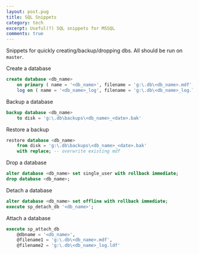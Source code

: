 ```yaml
---
layout: post.pug
title: SQL Snippets
category: tech
excerpt: Useful(?) SQL snippets for MSSQL
comments: true
---
```


Snippets for quickly creating/backup/dropping dbs. All should be run on `master`.

Create a database
```sql
create database <db_name>
    on primary ( name = '<db_name>', filename = 'g:\.db\<db_name>.mdf' )
    log on ( name = '<db_name>_log', filename = 'g:\.db\<db_name>_log.ldf' );
```

Backup a database
```sql
backup database <db_name>
    to disk = 'g:\.db\backups\<db_name>_<date>.bak'
```

Restore a backup
```sql
restore database <db_name>
    from disk = 'g:\.db\backups\<db_name>_<date>.bak'
    with replace; -- overwrite existing mdf
```

Drop a database
```sql
alter database <db_name> set single_user with rollback immediate;
drop database <db_name>;
```

Detach a database
```sql
alter database <db_name> set offline with rollback immediate;
execute sp_detach_db '<db_name>';
```

Attach a database
```sql
execute sp_attach_db 
	@dbname = '<db_name>',
	@filename1 = 'g:\.db\<db_name>.mdf', 
	@filename2 = 'g:\.db\<db_name>_log.ldf'
```
